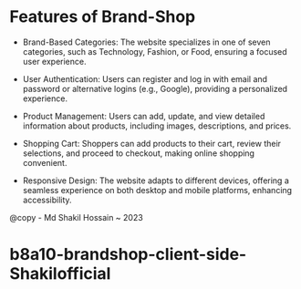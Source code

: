 # Features of Brand-Shop

- Brand-Based Categories: The website specializes in one of seven categories, such as Technology, Fashion, or Food, ensuring a focused user experience.

- User Authentication: Users can register and log in with email and password or alternative logins (e.g., Google), providing a personalized experience.

- Product Management: Users can add, update, and view detailed information about products, including images, descriptions, and prices.

- Shopping Cart: Shoppers can add products to their cart, review their selections, and proceed to checkout, making online shopping convenient.

- Responsive Design: The website adapts to different devices, offering a seamless experience on both desktop and mobile platforms, enhancing accessibility.



@copy - Md Shakil Hossain ~ 2023

# b8a10-brandshop-client-side-Shakilofficial

